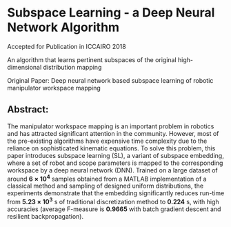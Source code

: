 # Subspace Learning - a Deep Neural Network Algorithm

Accepted for Publication in ICCAIRO 2018

An algorithm that learns pertinent subspaces of the original high-dimensional distribution mapping

Original Paper: Deep neural network based subspace learning of robotic manipulator workspace mapping

## Abstract:
The manipulator workspace mapping is an important problem in robotics
and has attracted significant attention in the community. However, most
of the pre-existing algorithms have expensive time complexity due to the
reliance on sophisticated kinematic equations. To solve this problem,
this paper introduces subspace learning (SL), a variant of subspace
embedding, where a set of robot and scope parameters is mapped to the
corresponding workspace by a deep neural network (DNN). Trained on a
large dataset of around **6** **×** **10**<sup>**4**</sup> samples
obtained from a MATLAB implementation of a classical method and sampling
of designed uniform distributions, the experiments demonstrate that the
embedding significantly reduces run-time from
**5.23** **×** **10**<sup>**3**</sup> s of traditional discretization
method to **0.224** s, with high accuracies (average F-measure is
**0.9665** with batch gradient descent and resilient backpropagation).
